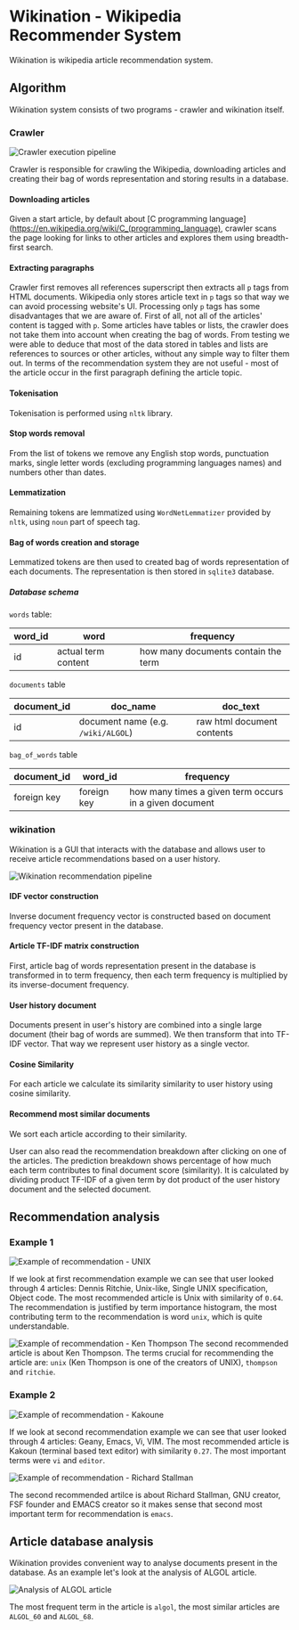 # Wikination - Wikipedia Recommender System

Wikination is wikipedia article recommendation system.


## Algorithm

Wikination system consists of two programs - crawler and wikination itself.

### Crawler

![Crawler execution pipeline](crawler.png)

Crawler is responsible for crawling the Wikipedia, downloading articles and creating their bag of words representation and storing results in a database.


#### Downloading articles

Given a start article, by default about [C programming language](https://en.wikipedia.org/wiki/C_(programming_language), crawler scans the page looking for links to other articles and explores them using breadth-first search.

#### Extracting paragraphs

Crawler first removes all references superscript then extracts all `p` tags from HTML documents.
Wikipedia only stores article text in `p` tags so that way we can avoid processing website's UI.
Processing only `p` tags has some disadvantages that we are aware of.
First of all, not all of the articles' content is tagged with `p`.
Some articles have tables or lists, the crawler does not take them into account when creating the bag of words.
From testing we were able to deduce that most of the data stored in tables and lists are references to sources or other articles, without any simple way to filter them out.
In terms of the recommendation system they are not useful - most of the article occur in the first paragraph defining the article topic.

#### Tokenisation

Tokenisation is performed using `nltk` library.

#### Stop words removal 

From the list of tokens we remove any English stop words, punctuation marks, single letter words (excluding programming languages names) and numbers other than dates.


#### Lemmatization

Remaining tokens are lemmatized using `WordNetLemmatizer` provided by `nltk`, using `noun` part of speech tag.

#### Bag of words creation and storage

Lemmatized tokens are then used to created bag of words representation of each documents.
The representation is then stored in `sqlite3` database.

##### Database schema

`words` table:

|word_id|word|frequency|
|------|---|---|
|id|actual term content| how many documents contain the term|

`documents` table

|document_id|doc_name|doc_text|
|------|---|---|
|id|document name (e.g. `/wiki/ALGOL`)| raw html document contents|


`bag_of_words` table

|document_id|word_id|frequency|
|---|---|---|
|foreign key|foreign key|how many times a given term occurs in a given document|


### wikination

Wikination is a GUI that interacts with the database and allows user to receive article recommendations based on a user history.

![Wikination recommendation pipeline](wikination.png)

#### IDF vector construction

Inverse document frequency vector is constructed based on document frequency vector present in the database.

#### Article TF-IDF matrix construction

First, article bag of words representation present in the database is transformed in to term frequency, then each term frequency is multiplied by its inverse-document frequency.

#### User history document

Documents present in user's history are combined into a single large document (their bag of words are summed).
We then transform that into TF-IDF vector.
That way we represent user history as a single vector.

#### Cosine Similarity

For each article we calculate its similarity similarity to user history using cosine similarity.


#### Recommend most similar documents

We sort each article according to their similarity.

User can also read the recommendation breakdown after clicking on one of the articles.
The prediction breakdown shows percentage of how much each term contributes to final document score (similarity).
It is calculated by dividing product TF-IDF of a given term by dot product of the user history document and the selected document.

## Recommendation analysis

### Example 1
![Example of recommendation - UNIX](pred1.png)

If we look at first recommendation example we can see that user looked through 4 articles: Dennis Ritchie, Unix-like, Single UNIX specification, Object code.
The most recommended article is Unix with similarity of `0.64`.
The recommendation is justified by term importance histogram, the most contributing term to the recommendation is word `unix`, which is quite understandable.

![Example of recommendation - Ken Thompson](pred1.png)
The second recommended article is about Ken Thompson.
The terms crucial for recommending the article are: `unix` (Ken Thompson is one of the creators of UNIX), `thompson` and `ritchie`.


### Example 2

![Example of recommendation - Kakoune](pred3.png)

If we look at second recommendation example we can see that user looked through 4 articles: Geany, Emacs, Vi, VIM.
The most recommended article is Kakoun (terminal based text editor) with similarity `0.27`.
The most important terms were `vi` and `editor`.

![Example of recommendation - Richard Stallman](pred4.png)

The second recommended artilce is about Richard Stallman, GNU creator, FSF founder and EMACS creator so it makes sense that second most important term for recommendation is `emacs`.

## Article database analysis

Wikination provides convenient way to analyse documents present in the database.
As an example let's look at the analysis of ALGOL article.

![Analysis of ALGOL article](analysis.png)

The most frequent term in the article is `algol`, the most similar articles are `ALGOL_60` and `ALGOL_68`.
